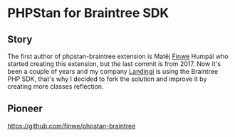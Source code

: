 # PHPStan for Braintree SDK

## Story
The first author of phpstan-braintree extension is Matěj [Finwe](https://github.com/finwe) Humpál who started creating this extension,
but the last commit is from 2017. Now it's been a couple of years and my company [Landingi](https://github.com/Landingi) is using
the Braintree PHP SDK, that's why I decided to fork the solution and improve it by creating more classes reflection.

## Pioneer
https://github.com/finwe/phpstan-braintree
